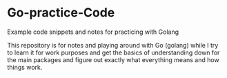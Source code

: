 # Go-practice-Code
Example code snippets and notes for practicing with Golang 

This repository is for notes and playing around with Go (golang) while I try to learn it for work purposes and get the basics of understanding down for the main packages and figure out exactly what everything means and how things work.
